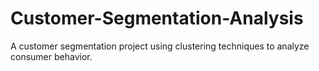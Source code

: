 # Customer-Segmentation-Analysis
A customer segmentation project using clustering techniques to analyze consumer behavior.
